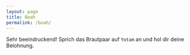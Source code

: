 ```yaml
---
layout: page
title: Boah
permalink: /boah/
---
```


Sehr beeindruckend! Sprich das Brautpaar auf `Yotam` an und hol dir deine Belohnung.

